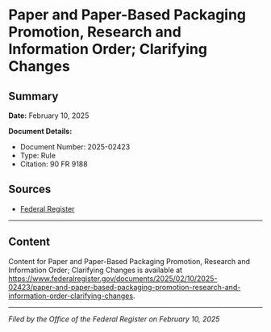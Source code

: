 # Paper and Paper-Based Packaging Promotion, Research and Information Order; Clarifying Changes

## Summary

**Date:** February 10, 2025

**Document Details:**
- Document Number: 2025-02423
- Type: Rule
- Citation: 90 FR 9188

## Sources
- [Federal Register](https://www.federalregister.gov/documents/2025/02/10/2025-02423/paper-and-paper-based-packaging-promotion-research-and-information-order-clarifying-changes)

---

## Content

Content for Paper and Paper-Based Packaging Promotion, Research and Information Order; Clarifying Changes is available at https://www.federalregister.gov/documents/2025/02/10/2025-02423/paper-and-paper-based-packaging-promotion-research-and-information-order-clarifying-changes.

---

*Filed by the Office of the Federal Register on February 10, 2025*
